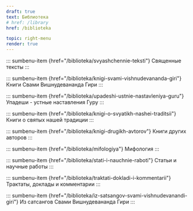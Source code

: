```yaml
---
draft: true
text: Библиотека
# href: /library
href: /biblioteka

topic: right-menu
render: true
---
```


::: sumbenu-item {href="/biblioteka/svyashchennie-teksti"}
Священные тексты
:::

::: sumbenu-item {href="/biblioteka/knigi-svami-vishnudevananda-giri"}
Книги Свами Вишнудевананда Гири
:::

::: sumbenu-item {href="/biblioteka/upadeshi-ustnie-nastavleniya-guru"}
Упадеши - устные наставления Гуру
:::

::: sumbenu-item {href="/biblioteka/knigi-o-svyatikh-nashei-traditsii"}
Книги о святых нашей традиции
:::

::: sumbenu-item {href="/biblioteka/knigi-drugikh-avtorov"}
Книги других авторов
:::

::: sumbenu-item {href="/biblioteka/mifologiya"}
Мифология
:::

::: sumbenu-item {href="/biblioteka/stati-i-nauchnie-raboti"}
Статьи и научные работы
:::

::: sumbenu-item {href="/biblioteka/traktati-dokladi-i-kommentarii"}
Трактаты, доклады и комментарии
:::

::: sumbenu-item {href="/biblioteka/iz-satsangov-svami-vishnudevanandi-giri"}
Из сатсангов Свами Вишнудевананда Гири
:::

